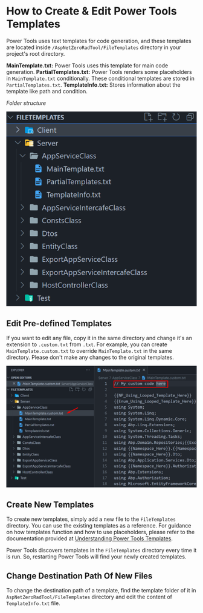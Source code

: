 # How to Create & Edit Power Tools Templates

Power Tools uses text templates for code generation, and these templates are located inside `/AspNetZeroRadTool/FileTemplates` directory in your project's root directory.

**MainTemplate.txt:** Power Tools uses this template for main code generation.
**PartialTemplates.txt:** Power Tools renders some placeholders in `MainTemplate.txt` conditionally. These conditional templates are stored in `PartialTemplates.txt`.
**TemplateInfo.txt:** Stores information about the template like path and condition.

*Folder structure*

![Folder structure](images/power-tools-folder-structure.png)

## Edit Pre-defined Templates

If you want to edit any file, copy it in the same directory and change it's an extension to `.custom.txt` from `.txt`. For example, you can create `MainTemplate.custom.txt` to override `MainTemplate.txt` in the same directory. Please don't make any changes to the original templates.

![Edit Template](images/power-tools-edit-template.png)

## Create New Templates

To create new templates, simply add a new file to the `FileTemplates` directory. You can use the existing templates as a reference. For guidance on how templates function and how to use placeholders, please refer to the documentation provided at [Understanding Power Tools Templates](power-tools-understanding-power-tools-templates.md).

Power Tools discovers templates in the `FileTemplates` directory every time it is run. So, restarting Power Tools will find your newly created templates.

## Change Destination Path Of New Files

To change the destination path of a template, find the template folder of it in `AspNetZeroRadTool/FileTemplates` directory and edit the content of `TemplateInfo.txt` file.